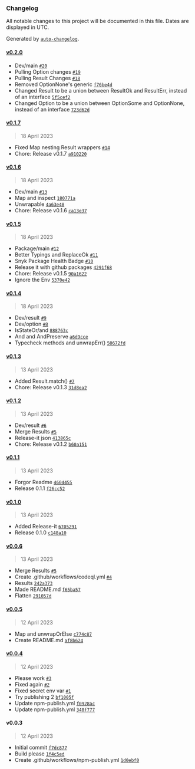 ### Changelog

All notable changes to this project will be documented in this file. Dates are displayed in UTC.

Generated by [`auto-changelog`](https://github.com/CookPete/auto-changelog).

#### [v0.2.0](https://github.com/RustyNova016/Monads/compare/v0.1.7...v0.2.0)

- Dev/main [`#20`](https://github.com/RustyNova016/Monads/pull/20)
- Pulling Option changes [`#19`](https://github.com/RustyNova016/Monads/pull/19)
- Pulling Result Changes [`#18`](https://github.com/RustyNova016/Monads/pull/18)
- Removed OptionNone's generic [`f76be4d`](https://github.com/RustyNova016/Monads/commit/f76be4d2179fd05ce9323a490558fab5c747f543)
- Changed Result to be a union between ResultOk and ResultErr, instead of an interface [`5f5cef2`](https://github.com/RustyNova016/Monads/commit/5f5cef27d54001993928000d9337e4b14e5d839f)
- Changed Option to be a union between OptionSome and OptionNone, instead of an interface [`723d62d`](https://github.com/RustyNova016/Monads/commit/723d62df8301b386389ac80e1f06859400ea2eb2)

#### [v0.1.7](https://github.com/RustyNova016/Monads/compare/v0.1.6...v0.1.7)

> 18 April 2023

- Fixed Map nesting Result wrappers [`#14`](https://github.com/RustyNova016/Monads/pull/14)
- Chore: Release v0.1.7 [`a910220`](https://github.com/RustyNova016/Monads/commit/a910220d72bf9f8008af67ca5d132cf3dbeec86b)

#### [v0.1.6](https://github.com/RustyNova016/Monads/compare/v0.1.5...v0.1.6)

> 18 April 2023

- Dev/main [`#13`](https://github.com/RustyNova016/Monads/pull/13)
- Map and inspect [`180771a`](https://github.com/RustyNova016/Monads/commit/180771ab2198cc8870e68cdd354e83c5fdad491e)
- Unwrapable [`4a63e48`](https://github.com/RustyNova016/Monads/commit/4a63e48961e9425e6d9d172041616318f7c2ed9c)
- Chore: Release v0.1.6 [`ca13e37`](https://github.com/RustyNova016/Monads/commit/ca13e375fd22b5af9c6810c280b8e0a2741bf408)

#### [v0.1.5](https://github.com/RustyNova016/Monads/compare/v0.1.4...v0.1.5)

> 18 April 2023

- Package/main [`#12`](https://github.com/RustyNova016/Monads/pull/12)
- Better Typings and ReplaceOk [`#11`](https://github.com/RustyNova016/Monads/pull/11)
- Snyk Package Health Badge [`#10`](https://github.com/RustyNova016/Monads/pull/10)
- Release it with github packages [`4291f68`](https://github.com/RustyNova016/Monads/commit/4291f68402283a2cb110a63cb0391498075e43ed)
- Chore: Release v0.1.5 [`90a1622`](https://github.com/RustyNova016/Monads/commit/90a16229add3fe732232242ca6fdf14e8a905a33)
- Ignore the Env [`5370e42`](https://github.com/RustyNova016/Monads/commit/5370e4244222da57ce448766d8067afd43963ee4)

#### [v0.1.4](https://github.com/RustyNova016/Monads/compare/v0.1.3...v0.1.4)

> 18 April 2023

- Dev/result [`#9`](https://github.com/RustyNova016/Monads/pull/9)
- Dev/option [`#8`](https://github.com/RustyNova016/Monads/pull/8)
- IsStateOr/and [`888763c`](https://github.com/RustyNova016/Monads/commit/888763c42cca5e437b1f68e643da630cd7d88a44)
- And and AndPreserve [`a6d9cce`](https://github.com/RustyNova016/Monads/commit/a6d9ccefacd2d6214af85f2e98e657cc2d4d52ad)
- Typecheck methods and unwrapErr() [`50672fd`](https://github.com/RustyNova016/Monads/commit/50672fd345e07f051954cc57d4875f31d47b6b01)

#### [v0.1.3](https://github.com/RustyNova016/Monads/compare/v0.1.2...v0.1.3)

> 13 April 2023

- Added Result.match() [`#7`](https://github.com/RustyNova016/Monads/pull/7)
- Chore: Release v0.1.3 [`31d8ea2`](https://github.com/RustyNova016/Monads/commit/31d8ea2f2c62e77fca0aa7503592857f60924925)

#### [v0.1.2](https://github.com/RustyNova016/Monads/compare/v0.1.1...v0.1.2)

> 13 April 2023

- Dev/result [`#6`](https://github.com/RustyNova016/Monads/pull/6)
- Merge Results [`#5`](https://github.com/RustyNova016/Monads/pull/5)
- Release-it json [`413865c`](https://github.com/RustyNova016/Monads/commit/413865ccccf1a5c8a93d70ceecde43bc1817d9d5)
- Chore: Release v0.1.2 [`b60a151`](https://github.com/RustyNova016/Monads/commit/b60a1515576181c2b3aea1c735946d0fa6088101)

#### [v0.1.1](https://github.com/RustyNova016/Monads/compare/v0.1.0...v0.1.1)

> 13 April 2023

- Forgor Readme [`4604455`](https://github.com/RustyNova016/Monads/commit/4604455d1db53b9fd84973f2a965b7614e02e856)
- Release 0.1.1 [`f26cc52`](https://github.com/RustyNova016/Monads/commit/f26cc52395b2b270ff27966ac0f45f943b89ffde)

#### [v0.1.0](https://github.com/RustyNova016/Monads/compare/v0.0.6...v0.1.0)

> 13 April 2023

- Added Release-it [`6705291`](https://github.com/RustyNova016/Monads/commit/6705291eaa1598370bb911a76cde8ed6534596ce)
- Release 0.1.0 [`c148a10`](https://github.com/RustyNova016/Monads/commit/c148a105ee20134f5477b3661ab358b55dd9e698)

#### [v0.0.6](https://github.com/RustyNova016/Monads/compare/v0.0.5...v0.0.6)

> 13 April 2023

- Merge Results [`#5`](https://github.com/RustyNova016/Monads/pull/5)
- Create .github/workflows/codeql.yml [`#4`](https://github.com/RustyNova016/Monads/pull/4)
- Results [`242a373`](https://github.com/RustyNova016/Monads/commit/242a373c131886dd02eb16b068c76b8de047ab1e)
- Made README.md [`f65ba57`](https://github.com/RustyNova016/Monads/commit/f65ba5751f52bd36c3b0f1bd8078cd0991d59d97)
- Flatten [`291057d`](https://github.com/RustyNova016/Monads/commit/291057d202dbf7edd123aaff3309e166c89381e5)

#### [v0.0.5](https://github.com/RustyNova016/Monads/compare/v0.0.4...v0.0.5)

> 12 April 2023

- Map and unwrapOrElse [`c774c87`](https://github.com/RustyNova016/Monads/commit/c774c879cc2cc1471afafc741bcf850eec1eaa0b)
- Create README.md [`af8b624`](https://github.com/RustyNova016/Monads/commit/af8b6248743da8e09e0a777a3e8a5b4f4d92010a)

#### [v0.0.4](https://github.com/RustyNova016/Monads/compare/v0.0.3...v0.0.4)

> 12 April 2023

- Please work [`#3`](https://github.com/RustyNova016/Monads/pull/3)
- Fixed again [`#2`](https://github.com/RustyNova016/Monads/pull/2)
- Fixed secret env var [`#1`](https://github.com/RustyNova016/Monads/pull/1)
- Try publishing 2 [`bf1005f`](https://github.com/RustyNova016/Monads/commit/bf1005fe7b6f4789e07fc43471a506969d5e0b43)
- Update npm-publish.yml [`f0928ac`](https://github.com/RustyNova016/Monads/commit/f0928ac678658416f8bf4b29f8a105b57e682b24)
- Update npm-publish.yml [`340f777`](https://github.com/RustyNova016/Monads/commit/340f777d90142c6450299bbbca7e910e9e3935fb)

#### v0.0.3

> 12 April 2023

- Initial commit [`f7dc877`](https://github.com/RustyNova016/Monads/commit/f7dc877422eeb4bf30129f2b11c4b78870ffb31c)
- Build please [`1f4c5ed`](https://github.com/RustyNova016/Monads/commit/1f4c5edff4bb125297c435f44ee36b900cf1accd)
- Create .github/workflows/npm-publish.yml [`1d0ebf0`](https://github.com/RustyNova016/Monads/commit/1d0ebf0d6991a1f1818a7d63584b436a3066888d)

